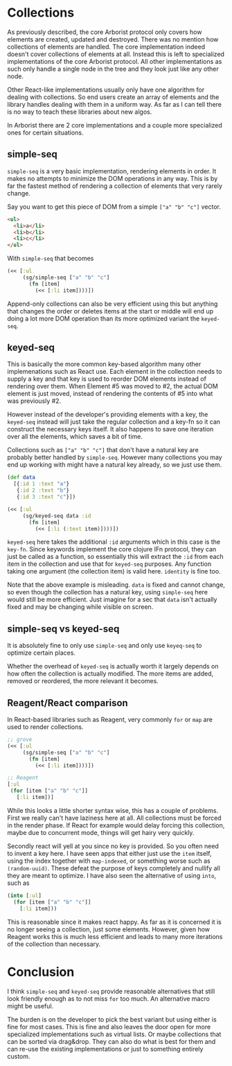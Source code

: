 # Collections

As previously described, the core Arborist protocol only covers how elements are created, updated and destroyed. There was no mention how collections of elements are handled. The core implementation indeed doesn't cover collections of elements at all. Instead this is left to specialized implementations of the core Arborist protocol. All other implementations as such only handle a single node in the tree and they look just like any other node.

Other React-like implementations usually only have one algorithm for dealing with collections. So end users create an array of elements and the library handles dealing with them in a uniform way. As far as I can tell there is no way to teach these libraries about new algos.

In Arborist there are 2 core implementations and a couple more specialized ones for certain situations.


## simple-seq

`simple-seq` is a very basic implementation, rendering elements in order. It makes no attempts to minimize the DOM operations in any way. This is by far the fastest method of rendering a collection of elements that very rarely change.

Say you want to get this piece of DOM from a simple `["a" "b" "c"]` vector.

```html
<ul>
  <li>a</li>
  <li>b</li>
  <li>c</li>
</ul>
```
With `simple-seq` that becomes
```clojure
(<< [:ul
     (sg/simple-seq ["a" "b" "c"]
       (fn [item]
         (<< [:li item])))])
```

Append-only collections can also be very efficient using this but anything that changes the order or deletes items at the start or middle will end up doing a lot more DOM operation than its more optimized variant the `keyed-seq`.

## keyed-seq

This is basically the more common key-based algorithm many other implemenations such as React use. Each element in the collection needs to supply a key and that key is used to reorder DOM elements instead of rendering over them. When Element #5 was moved to #2, the actual DOM element is just moved, instead of rendering the contents of #5 into what was previously #2.

However instead of the developer's providing elements with a key, the `keyed-seq` instead will just take the regular collection and a key-fn so it can construct the necessary keys itself. It also happens to save one iteration over all the elements, which saves a bit of time.

Collections such as `["a" "b" "c"]` that don't have a natural key are probably better handled by `simple-seq`. However many collections you may end up working with might have a natural key already, so we just use them.

```clojure
(def data
  [{:id 1 :text "a"}
   {:id 2 :text "b"}
   {:id 3 :text "c"}])

(<< [:ul
     (sg/keyed-seq data :id
       (fn [item]
         (<< [:li (:text item)])))])
```

`keyed-seq` here takes the additional `:id` arguments which in this case is the `key-fn`. Since keywords implement the core clojure IFn protocol, they can just be called as a function, so essentially this will extract the `:id` from each item in the collection and use that for `keyed-seq` purposes. Any function taking one argument (the collection item) is valid here. `identity` is fine too.

Note that the above example is misleading. `data` is fixed and cannot change, so even though the collection has a natural key, using `simple-seq` here would still be more efficient. Just imagine for a sec that `data` isn't actually fixed and may be changing while visible on screen.

## simple-seq vs keyed-seq

It is absolutely fine to only use `simple-seq` and only use `keyeq-seq` to optimize certain places.

Whether the overhead of `keyed-seq` is actually worth it largely depends on how often the collection is actually modified. The more items are added, removed or reordered, the more relevant it becomes.

## Reagent/React comparison

In React-based libraries such as Reagent, very commonly `for` or `map` are used to render collections.

```clojure
;; grove
(<< [:ul
     (sg/simple-seq ["a" "b" "c"]
       (fn [item]
         (<< [:li item])))])

;; Reagent
[:ul
 (for [item ["a" "b" "c"]]
   [:li item])]
```

While this looks a little shorter syntax wise, this has a couple of problems. First we really can't have laziness here at all. All collections must be forced in the render phase. If React for example would delay forcing this collection, maybe due to concurrent mode, things will get hairy very quickly.

Secondly react will yell at you since no key is provided. So you often need to invent a key here. I have seen apps that either just use the `item` itself, using the index together with `map-indexed`, or something worse such as `(random-uuid)`. These defeat the purpose of keys completely and nullify all they are meant to optimize. I have also seen the alternative of using `into`, such as

```clojure
(into [:ul]
  (for [item ["a" "b" "c"]]
    [:li item]))
```

This is reasonable since it makes react happy. As far as it is concerned it is no longer seeing a collection, just some elements. However, given how Reagent works this is much less efficient and leads to many more iterations of the collection than necessary.

# Conclusion

I think `simple-seq` and `keyed-seq` provide reasonable alternatives that still look friendly enough as to not miss `for` too much. An alternative macro might be useful.

The burden is on the developer to pick the best variant but using either is fine for most cases. This is fine and also leaves the door open for more specialized implementations such as virtual lists. Or maybe collections that can be sorted via drag&drop. They can also do what is best for them and can re-use the existing implementations or just to something entirely custom.
